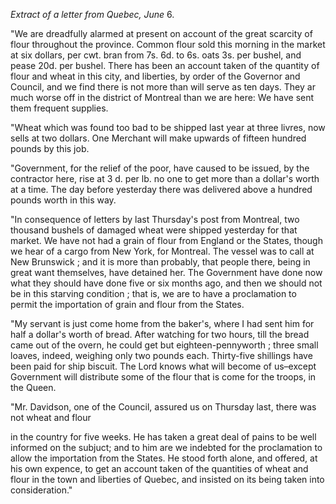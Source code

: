 *Extract of a letter from Quebec, June*  6."We are dreadfully alarmed at present on account of the great scarcity of flour throughout the province. Common flour sold this morning in the market at six dollars, per cwt. bran from 7s. 6d. to 6s. oats 3s. per bushel, and pease 20d. per bushel. There has been an account taken of the quantity of flour and wheat in this city, and liberties, by order of the Governor and Council, and we find there is not more than will serve as ten days. They ar much worse off in the district of Montreal than we are here: We have sent them frequent supplies."Wheat which was found too bad to be shipped last year at three livres, now sells at two dollars. One Merchant will make upwards of fifteen hundred pounds by this job."Government, for the relief of the poor, have caused to be issued, by the contractor here, rise at 3 d. per lb. no one to get more than a dollar's worth at a time. The day before yesterday there was delivered above a hundred pounds worth in this way."In consequence of letters by last Thursday's post from Montreal, two thousand bushels of damaged wheat were shipped yesterday for that market. We have not had a grain of flour from England or the States, though we hear of a cargo from New York, for Montreal. The vessel was to call at New Brunswick ; and it is more than probably, that people there, being in great want themselves, have detained her. The Government have done now what they should have done five or six months ago, and then we should not be in this starving condition ; that is, we are to have a proclamation to permit the importation of grain and flour from the States."My servant is just come home from the baker's, where I had sent him for half a dollar's worth of bread. After watching for two hours, till the bread came out of the overn, he could get but eighteen-pennyworth ; three small loaves, indeed, weighing only two pounds each. Thirty-five shillings have been paid for ship biscuit. The Lord knows what will become of us–except Government will distribute some of the flour that is come for the troops, in the Queen."Mr. Davidson, one of the Council, assured us on Thursday last, there was not wheat and flourin the country for five weeks. He has taken a great deal of pains to be well informed on the subjuct; and to him are we indebted for the proclamation to allow the importation from the States. He stood forth alone, and offered, at his own expence, to get an account taken of the quantities of wheat and flour in the town and liberties of Quebec, and insisted on its being taken into consideration."